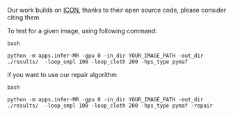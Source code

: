 Our work builds on [ICON](https://github.com/YuliangXiu/ICON), thanks to their open source code, please consider citing them

To test for a given image, using following command:
```
bash 

python -m apps.infer-MR -gpu 0 -in_dir YOUR_IMAGE_PATH -out_dir ./results/  -loop_smpl 100 -loop_cloth 200 -hps_type pymaf
```

if you want to use our repair algorithm
```
bash 

python -m apps.infer-MR -gpu 0 -in_dir YOUR_IMAGE_PATH -out_dir ./results/  -loop_smpl 100 -loop_cloth 200 -hps_type pymaf -repair
```